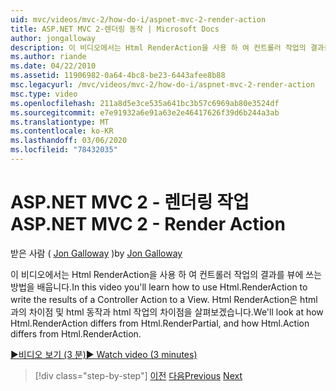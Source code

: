 ```yaml
---
uid: mvc/videos/mvc-2/how-do-i/aspnet-mvc-2-render-action
title: ASP.NET MVC 2-렌더링 동작 | Microsoft Docs
author: jongalloway
description: 이 비디오에서는 Html RenderAction을 사용 하 여 컨트롤러 작업의 결과를 뷰에 쓰는 방법을 배웁니다. Html RenderAction이 어떻게 다른 지 살펴볼 것입니다.
ms.author: riande
ms.date: 04/22/2010
ms.assetid: 11906982-0a64-4bc8-be23-6443afee8b88
msc.legacyurl: /mvc/videos/mvc-2/how-do-i/aspnet-mvc-2-render-action
msc.type: video
ms.openlocfilehash: 211a8d5e3ce535a641bc3b57c6969ab80e3524df
ms.sourcegitcommit: e7e91932a6e91a63e2e46417626f39d6b244a3ab
ms.translationtype: MT
ms.contentlocale: ko-KR
ms.lasthandoff: 03/06/2020
ms.locfileid: "78432035"
---
```

# <a name="aspnet-mvc-2---render-action"></a><span data-ttu-id="5033b-104">ASP.NET MVC 2 - 렌더링 작업</span><span class="sxs-lookup"><span data-stu-id="5033b-104">ASP.NET MVC 2 - Render Action</span></span>

<span data-ttu-id="5033b-105">받은 사람 ( [Jon Galloway](https://github.com/jongalloway) )</span><span class="sxs-lookup"><span data-stu-id="5033b-105">by [Jon Galloway](https://github.com/jongalloway)</span></span>

<span data-ttu-id="5033b-106">이 비디오에서는 Html RenderAction을 사용 하 여 컨트롤러 작업의 결과를 뷰에 쓰는 방법을 배웁니다.</span><span class="sxs-lookup"><span data-stu-id="5033b-106">In this video you'll learn how to use Html.RenderAction to write the results of a Controller Action to a View.</span></span> <span data-ttu-id="5033b-107">Html RenderAction은 html과의 차이점 및 html 동작과 html 작업의 차이점을 살펴보겠습니다.</span><span class="sxs-lookup"><span data-stu-id="5033b-107">We'll look at how Html.RenderAction differs from Html.RenderPartial, and how Html.Action differs from Html.RenderAction.</span></span>

[<span data-ttu-id="5033b-108">&#9654;비디오 보기 (3 분)</span><span class="sxs-lookup"><span data-stu-id="5033b-108">&#9654; Watch video (3 minutes)</span></span>](https://channel9.msdn.com/Blogs/ASP-NET-Site-Videos/aspnet-mvc-2-render-action)

> [!div class="step-by-step"]
> <span data-ttu-id="5033b-109">[이전](aspnet-mvc-2-areas.md)
> [다음](5-minute-introduction-to-aspnet-mvc.md)</span><span class="sxs-lookup"><span data-stu-id="5033b-109">[Previous](aspnet-mvc-2-areas.md)
[Next](5-minute-introduction-to-aspnet-mvc.md)</span></span>
